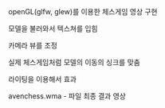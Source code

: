 openGL(glfw, glew)를 이용한 체스게임 영상 구현

모델을 불러와서 텍스쳐를 입힘

카메라 뷰를 조정

실제 체스게임처럼 모델의 이동의 싱크를 맞춤

라이팅을 이용해서 효과

avenchess.wma - 파일 최종 결과 영상
